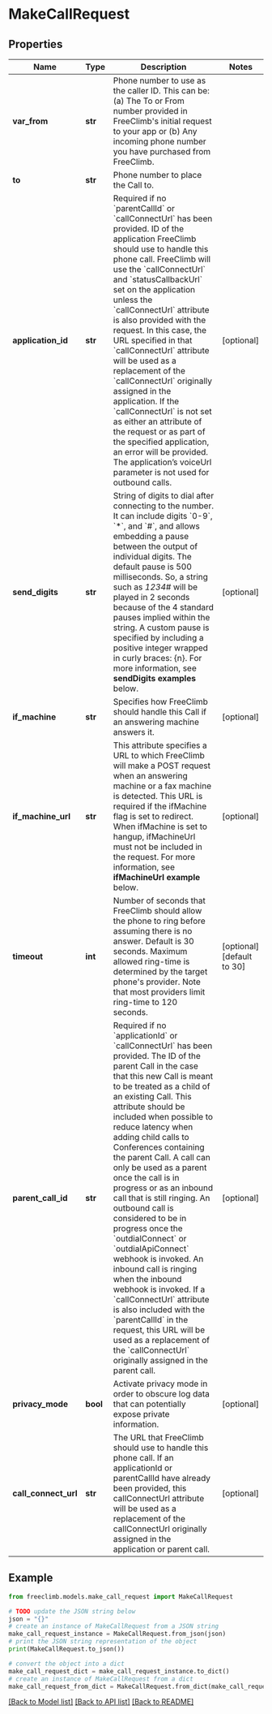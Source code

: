 # MakeCallRequest


## Properties

Name | Type | Description | Notes
------------ | ------------- | ------------- | -------------
**var_from** | **str** | Phone number to use as the caller ID. This can be: (a) The To or From number provided in FreeClimb&#39;s initial request to your app or (b) Any incoming phone number you have purchased from FreeClimb. | 
**to** | **str** | Phone number to place the Call to. | 
**application_id** | **str** | Required if no &#x60;parentCallId&#x60; or &#x60;callConnectUrl&#x60; has been provided. ID of the application FreeClimb should use to handle this phone call. FreeClimb will use the &#x60;callConnectUrl&#x60; and &#x60;statusCallbackUrl&#x60; set on the application unless the &#x60;callConnectUrl&#x60; attribute is also provided with the request. In this case, the URL specified in that &#x60;callConnectUrl&#x60; attribute will be used as a replacement of the &#x60;callConnectUrl&#x60; originally assigned in the application. If the &#x60;callConnectUrl&#x60; is not set as either an attribute of the request or as part of the specified application, an error will be provided. The application’s voiceUrl parameter is not used for outbound calls. | [optional] 
**send_digits** | **str** | String of digits to dial after connecting to the number. It can include digits &#x60;0-9&#x60;, &#x60;*&#x60;, and &#x60;#&#x60;, and allows embedding a pause between the output of individual digits. The default pause is 500 milliseconds. So, a string such as *1234#* will be played in 2 seconds because of the 4 standard pauses implied within the string. A custom pause is specified by including a positive integer wrapped in curly braces: {n}. For more information, see **sendDigits examples** below. | [optional] 
**if_machine** | **str** | Specifies how FreeClimb should handle this Call if an answering machine answers it. | [optional] 
**if_machine_url** | **str** | This attribute specifies a URL to which FreeClimb will make a POST request when an answering machine or a fax machine is detected. This URL is required if the ifMachine flag is set to redirect. When ifMachine is set to hangup, ifMachineUrl must not be included in the request. For more information, see **ifMachineUrl example** below. | [optional] 
**timeout** | **int** | Number of seconds that FreeClimb should allow the phone to ring before assuming there is no answer. Default is 30 seconds. Maximum allowed ring-time is determined by the target phone&#39;s provider. Note that most providers limit ring-time to 120 seconds. | [optional] [default to 30]
**parent_call_id** | **str** | Required if no &#x60;applicationId&#x60; or &#x60;callConnectUrl&#x60; has been provided. The ID of the parent Call in the case that this new Call is meant to be treated as a child of an existing Call. This attribute should be included when possible to reduce latency when adding child calls to Conferences containing the parent Call. A call can only be used as a parent once the call is in progress or as an inbound call that is still ringing. An outbound call is considered to be in progress once the &#x60;outdialConnect&#x60; or &#x60;outdialApiConnect&#x60; webhook is invoked. An inbound call is ringing when the inbound webhook is invoked. If a &#x60;callConnectUrl&#x60; attribute is also included with the &#x60;parentCallId&#x60; in the request, this URL will be used as a replacement of the &#x60;callConnectUrl&#x60; originally assigned in the parent call. | [optional] 
**privacy_mode** | **bool** | Activate privacy mode in order to obscure log data that can potentially expose private information. | [optional] 
**call_connect_url** | **str** | The URL that FreeClimb should use to handle this phone call. If an applicationId or parentCallId have already been provided, this callConnectUrl attribute will be used as a replacement of the callConnectUrl originally assigned in the application or parent call. | [optional] 

## Example

```python
from freeclimb.models.make_call_request import MakeCallRequest

# TODO update the JSON string below
json = "{}"
# create an instance of MakeCallRequest from a JSON string
make_call_request_instance = MakeCallRequest.from_json(json)
# print the JSON string representation of the object
print(MakeCallRequest.to_json())

# convert the object into a dict
make_call_request_dict = make_call_request_instance.to_dict()
# create an instance of MakeCallRequest from a dict
make_call_request_from_dict = MakeCallRequest.from_dict(make_call_request_dict)
```
[[Back to Model list]](../README.md#documentation-for-models) [[Back to API list]](../README.md#documentation-for-api-endpoints) [[Back to README]](../README.md)


